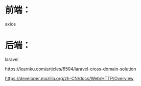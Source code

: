 # 前端：

axios







# 后端：

laravel



https://learnku.com/articles/6504/laravel-cross-domain-solution

https://developer.mozilla.org/zh-CN/docs/Web/HTTP/Overview